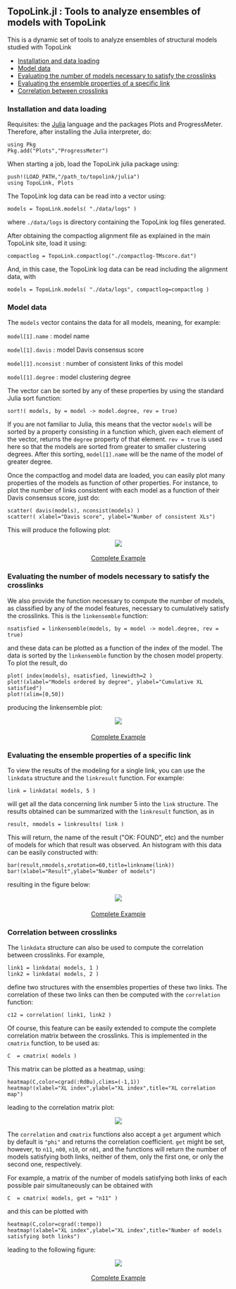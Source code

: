
## TopoLink.jl :  Tools to analyze ensembles of models with TopoLink

This is a dynamic set of tools to analyze ensembles of structural models studied with TopoLink

* [Installation and data loading](#installation-and-data-loading)
* [Model data](#model-data) 
* [Evaluating the number of models necessary to satisfy the crosslinks](#evaluating-the-number-of-models-necessary-to-satisfy-the-crosslinks) 
* [Evaluating the ensemble properties of a specific link](#evaluating-the-ensemble-properties-of-a-specific-link)
* [Correlation between crosslinks](#correlation-between-crosslinks)  

### Installation and data loading

Requisites: the <a href=https://julialang.org/downloads/ target="_blank">Julia</a> language and the packages Plots and ProgressMeter.
Therefore, after installing the Julia interpreter, do:

```
using Pkg
Pkg.add("Plots","ProgressMeter")
```

When starting a job, load the TopoLink julia package using:
```
push!(LOAD_PATH,"/path_to/topolink/julia")
using TopoLink, Plots
```

The TopoLink log data can be read into a vector using: 
```
models = TopoLink.models( "./data/logs" )
```
where `./data/logs` is directory containing the TopoLink log files generated.

After obtaining the compactlog alignment file as explained in the main TopoLink
site, load it using:

```
compactlog = TopoLink.compactlog("./compactlog-TMscore.dat")
```

And, in this case, the TopoLink log data can be read including the alignment data, with

```
models = TopoLink.models( "./data/logs", compactlog=compactlog )
```

### Model data

The `models` vector contains the data for all models, meaning, for example:

`model[1].name` : model name

`model[1].davis` : model Davis consensus score

`model[1].nconsist` : number of consistent links of this model

`model[1].degree` : model clustering degree

The vector can be sorted by any of these properties by using the standard Julia sort function:

`sort!( models, by = model -> model.degree, rev = true)`

If you are not familiar to Julia, this means that the vector `models`
will be sorted by a property consisting in a function which, given each
element of the vector, returns the `degree` property of that element.
`rev = true` is used here so that the models are sorted from greater to
smaller clustering degrees. After this sorting, `model[1].name` will be
the name of the model of greater degree.

Once the compactlog and model data are loaded, you can easily plot many
properties of the models as function of other properties. For instance,
to plot the number of links consistent with each model as a function of
their Davis consensus score, just do:

```
scatter( davis(models), nconsist(models) )
scatter!( xlabel="Davis score", ylabel="Number of consistent XLs")
```

This will produce the following plot:

<p align="center">
<img src="https://github.com/mcubeg/topolink/blob/master/julia/examples/davis_nxl.png?raw=true">
<br><br>
<a href="https://github.com/mcubeg/topolink/blob/master/julia/examples/davis_nxl.jl">
Complete Example
</a>
</p>

### Evaluating the number of models necessary to satisfy the crosslinks

We also provide the function necessary to compute the number of models,
as classified by any of the model features, necessary to cumulatively
satisfy the crosslinks. This is the `linkensemble` function:

```
nsatisfied = linkensemble(models, by = model -> model.degree, rev = true)
```

and these data can be plotted as a function of the index of the model. The
data is sorted by the `linkensemble` function by the chosen model
property. To plot the result, do  

```
plot( index(models), nsatisfied, linewidth=2 ) 
plot!(xlabel="Models ordered by degree", ylabel="Cumulative XL satisfied")
plot!(xlim=[0,50])
```

producing the linkensemble plot:

<p align="center">
<img src="https://github.com/mcubeg/topolink/blob/master/julia/examples/ensemble.png?raw=true">
<a href="https://github.com/mcubeg/topolink/blob/master/julia/examples/ensemble.jl">
<br><br>
Complete Example
</a>
</p>

### Evaluating the ensemble properties of a specific link

To view the results of the modeling for a single link, you can use the
`linkdata` structure and the `linkresult` function. For example:

```
link = linkdata( models, 5 )
```
will get all the data concerning link number 5 into the `link`
structure. The results obtained can be summarized with the `linkresult`
function, as in
```
result, nmodels = linkresults( link )
```
This will return, the name of the result ("OK: FOUND", etc) and the
number of models for which that result was observed. 
An histogram with this data can be easily constructed with:
```
bar(result,nmodels,xrotation=60,title=linkname(link))
bar!(xlabel="Result",ylabel="Number of models")
```
resulting in the figure below:
<p align="center">
<img src="https://github.com/mcubeg/topolink/blob/master/julia/examples/linkhistogram.png?raw=true">
<a href="https://github.com/mcubeg/topolink/blob/master/julia/examples/linkhistogram.jl">
<br><br>
Complete Example
</a>
</p>

### Correlation between crosslinks

The `linkdata` structure can also be used to compute the correlation
between crosslinks. For example,

``` 
link1 = linkdata( models, 1 )
link2 = linkdata( models, 2 )
```
define two structures with the ensembles properties of these two links.
The correlation of these two links can then be computed with the
`correlation` function:
```
c12 = correlation( link1, link2 )
```
Of course, this feature can be easily extended to compute the complete
correlation matrix between the crosslinks. This is implemented in the
`cmatrix` function, to be used as:
```
C  = cmatrix( models )
```
This matrix can be plotted as a heatmap, using:
```
heatmap(C,color=cgrad(:RdBu),clims=(-1,1))
heatmap!(xlabel="XL index",ylabel="XL index",title="XL correlation map")
```
leading to the correlation matrix plot:
<p align="center">
<img src="https://github.com/mcubeg/topolink/blob/master/julia/examples/correlation.png?raw=true">
</p>

The `correlation` and `cmatrix` functions also accept a `get` argument
which by default is `"phi"` and returns the correlation coefficient.
`get` might be set, however, to `n11`, `n00`, `n10`, or `n01`, and the
functions will return the number of models satisfying both links,
neither of them, only the first one, or only the second one,
respectively.  

For example, a matrix of the number of models satisfying both links of
each possible pair simultaneously can be obtained with
```
C  = cmatrix( models, get = "n11" )
```
and this can be plotted with
```
heatmap(C,color=cgrad(:tempo))
heatmap!(xlabel="XL index",ylabel="XL index",title="Number of models satisfying both links")
```
leading to the following figure:
<p align="center">
<img src="https://github.com/mcubeg/topolink/blob/master/julia/examples/n11.png?raw=true">
<br><br>
<a href="https://github.com/mcubeg/topolink/blob/master/julia/examples/correlation.jl">
Complete Example
</a>
</p>












